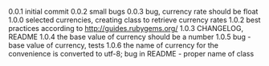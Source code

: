 0.0.1 initial commit
0.0.2 small bugs
0.0.3 bug, currency rate  should be float
1.0.0	selected currencies, creating class to retrieve currency rates
1.0.2 best practices according to http://guides.rubygems.org/
1.0.3 CHANGELOG, README
1.0.4 the base value of currency should be a number
1.0.5 bug - base value of currency, tests
1.0.6 the name of currency for the convenience is converted to utf-8; bug in README - proper name of class 